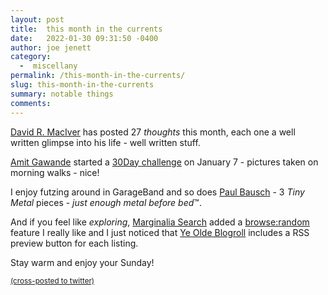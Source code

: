 ```yaml
---
layout: post
title:  this month in the currents
date:   2022-01-30 09:31:50 -0400
author: joe jenett
category:
  -  miscellany
permalink: /this-month-in-the-currents/
slug: this-month-in-the-currents
summary: notable things
comments: 
---
```

[David R. MacIver](https://notebook.drmaciver.com/) has posted 27 _thoughts_ this month, each one a well written glimpse into his life - well written stuff.

[Amit Gawande](https://www.amitgawande.com/) started a [30Day challenge](https://mb.amitgawande.com/categories/30day/) on January 7 - pictures taken on morning walks - nice!

I enjoy futzing around in GarageBand and so does [Paul Bausch](https://www.onfocus.com/2022/01/8293/music-tiny-metal) - 3 _Tiny Metal_ pieces - _just enough metal before bed_™.

And if you feel like _exploring_, [Marginalia Search](https://search.marginalia.nu/) added a [browse:random](https://search.marginalia.nu/explore/random) feature I really like and I just noticed that [Ye Olde Blogroll](https://blogroll.org/) includes a RSS preview button for each listing.

Stay warm and enjoy your Sunday!

<a href="https://brid.gy/publish/twitter"><small>(cross-posted to twitter)</small></a>
<data class="p-bridgy-omit-link" value="false"></data>